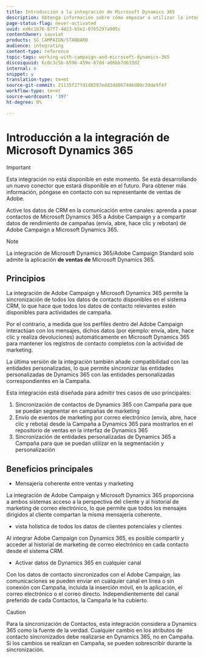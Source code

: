 ```yaml
---
title: Introducción a la integración de Microsoft Dynamics 365
description: Obtenga información sobre cómo empezar a utilizar la integración de Microsoft Dynamics 365
page-status-flag: never-activated
uuid: ed6c1b76-87f7-4d23-b5e2-0765297a905c
contentOwner: sauviat
products: SG_CAMPAIGN/STANDARD
audience: integrating
content-type: reference
topic-tags: working-with-campaign-and-microsoft-dynamics-365
discoiquuid: 6c0c3c5b-b596-459e-87dd-a06bb7d633d2
internal: n
snippet: y
translation-type: tm+mt
source-git-commit: 21135f27fd1d8297edd3dd067446d09c39de9f4f
workflow-type: tm+mt
source-wordcount: '397'
ht-degree: 0%

---
```



# Introducción a la integración de Microsoft Dynamics 365

>[!IMPORTANT]
>
>Esta integración no está disponible en este momento. Se está desarrollando un nuevo conector que estará disponible en el futuro. Para obtener más información, póngase en contacto con su representante de ventas de Adobe.

Active los datos de CRM en la comunicación entre canales: aprenda a pasar contactos de Microsoft Dynamics 365 a Adobe Campaign y a compartir datos de rendimiento de campañas (envía, abre, hace clic y rebotan) de Adobe Campaign a Microsoft Dynamics 365.

>[!NOTE]
>
>La integración de Microsoft Dynamics 365/Adobe Campaign Standard solo admite la aplicación **de ventas de** Microsoft Dynamics 365.

## Principios

La integración de Adobe Campaign y Microsoft Dynamics 365 permite la sincronización de todos los datos de contacto disponibles en el sistema CRM, lo que hace que todos los datos de contacto relevantes estén disponibles para actividades de campaña.

Por el contrario, a medida que los perfiles dentro del Adobe Campaign interactúan con los mensajes, dichos datos (por ejemplo: envía, abre, hace clic y realiza devoluciones) automáticamente en Microsoft Dynamics 365 para mantener los registros de contacto completos con la actividad de marketing.

La última versión de la integración también añade compatibilidad con las entidades personalizadas, lo que permite sincronizar las entidades personalizadas de Dynamics 365 con las entidades personalizadas correspondientes en la Campaña.

Esta integración está diseñada para admitir tres casos de uso principales:

1. Sincronización de contactos de Dynamics 365 con Campaña para que se puedan segmentar en campañas de marketing
1. Envío de eventos de marketing por correo electrónico (envía, abre, hace clic y rebota) desde la Campaña a Dynamics 365 para mostrarlos en el repositorio de ventas en la interfaz de Dynamics 365
1. Sincronización de entidades personalizadas de Dynamics 365 a Campaña para que se puedan utilizar en la segmentación y personalización

## Beneficios principales

* Mensajería coherente entre ventas y marketing

La integración de Adobe Campaign y Microsoft Dynamics 365 proporciona a ambos sistemas acceso a la perspectiva del cliente y al historial de marketing de correo electrónico, lo que permite que todos los mensajes dirigidos al cliente compartan la misma mensajería coherente.

* vista holística de todos los datos de clientes potenciales y clientes

Al integrar Adobe Campaign con Dynamics 365, es posible compartir y acceder al historial de marketing de correo electrónico en cada contacto desde el sistema CRM.

* Activar datos de Dynamics 365 en cualquier canal

Con los datos de contacto sincronizados con el Adobe Campaign, las comunicaciones se pueden enviar en cualquier canal en línea o sin conexión con Campaña, incluida la inserción móvil, en la aplicación, el correo electrónico o el correo directo. Independientemente del canal preferido de cada Contactos, la Campaña le ha cubierto.

>[!CAUTION]
>
>Para la sincronización de Contactos, esta integración considera a Dynamics 365 como la fuente de la verdad.  Cualquier cambio en los atributos de contacto sincronizados debe realizarse en Dynamics 365, no en Campaña.  Si los cambios se realizan en Campaña, se pueden sobrescribir durante la sincronización.
